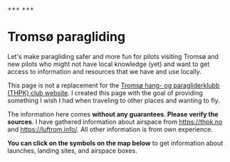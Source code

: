 +++
+++

# Tromsø paragliding

Let's make paragliding safer and more fun for pilots visiting
Tromsø and new pilots who might not have local knowledge (yet) and want to get
access to information and resources that we have and use locally.

This page is not a replacement for the [Tromsø hang- og paragliderklubb (THPK)
club website](https://thpk.no).  I created this page with the goal of providing
something I wish I had when traveling to other places and wanting to fly.

The information here comes **without any guarantees. Please verify the sources**.
I have gathered information about airspace from <https://thpk.no> and
<https://luftrom.info/>. All other information is from own experience.

**You can click on the symbols on the map below** to get information about launches,
landing sites, and airspace boxes.
